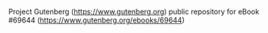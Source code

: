 Project Gutenberg (https://www.gutenberg.org) public repository for
eBook #69644 (https://www.gutenberg.org/ebooks/69644)
